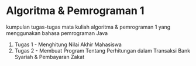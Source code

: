 # Algoritma & Pemrograman 1
kumpulan tugas-tugas mata kuliah algoritma & pemrograman 1 yang menggunakan bahasa pemrograman Java
1. Tugas 1 - Menghitung Nilai Akhir Mahasiswa
2. Tugas 2 - Membuat Program Tentang Perhitungan dalam Transaksi Bank Syariah & Pembayaran Zakat
